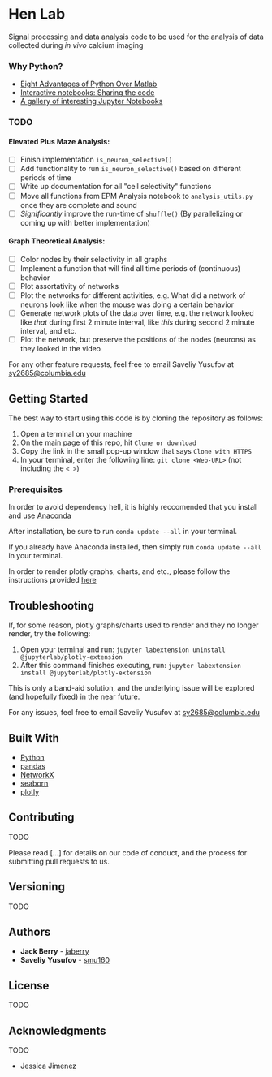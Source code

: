 # Hen Lab 

Signal processing and data analysis code to be used for the analysis of data collected during *in vivo* calcium imaging

### Why Python?
- [Eight Advantages of Python Over Matlab](http://phillipmfeldman.org/Python/Advantages_of_Python_Over_Matlab.html)
- [Interactive notebooks: Sharing the code](https://www.nature.com/news/interactive-notebooks-sharing-the-code-1.16261)
- [A gallery of interesting Jupyter Notebooks](https://github.com/jupyter/jupyter/wiki/A-gallery-of-interesting-Jupyter-Notebooks)

### TODO
#### Elevated Plus Maze Analysis: 
- [ ] Finish implementation `is_neuron_selective()`
- [ ] Add functionality to run `is_neuron_selective()` based on different periods of time
- [ ] Write up documentation for all "cell selectivity" functions
- [ ] Move all functions from EPM Analysis notebook to `analysis_utils.py` once they are complete and sound
- [ ] *Significantly* improve the run-time of `shuffle()` (By parallelizing or coming up with better implementation)
#### Graph Theoretical Analysis: 
- [ ] Color nodes by their selectivity in all graphs
- [ ] Implement a function that will find all time periods of (continuous) behavior 
- [ ] Plot assortativity of networks
- [ ] Plot the networks for different activities, e.g. What did a network of neurons look like when the mouse was doing a certain behavior
- [ ] Generate network plots of the data over time, e.g. the network looked like *that* during first 2 minute interval, like *this* during second 2 minute interval, and etc.
- [ ] Plot the network, but preserve the positions of the nodes (neurons) as they looked in the video

For any other feature requests, feel free to email Saveliy Yusufov at sy2685@columbia.edu

## Getting Started

The best way to start using this code is by cloning the repository as follows:

1. Open a terminal on your machine
2. On the [main page](https://github.com/jaberry/Hen_Lab) of this repo, hit `Clone or download`
3. Copy the link in the small pop-up window that says `Clone with HTTPS`
4. In your terminal, enter the following line: `git clone <Web-URL>` (not including the `< >`)

### Prerequisites

In order to avoid dependency hell, it is highly reccomended that you install and use [Anaconda](https://www.anaconda.com/download/)

After installation, be sure to run `conda update --all` in your terminal.

If you already have Anaconda installed, then simply run `conda update --all` in your terminal.

In order to render plotly graphs, charts, and etc., please follow the instructions provided [here](https://github.com/jupyterlab/jupyter-renderers/tree/master/packages/plotly-extension)

## Troubleshooting

If, for some reason, plotly graphs/charts used to render and they no longer render, try the following:

1. Open your terminal and run: `jupyter labextension uninstall @jupyterlab/plotly-extension`
2. After this command finishes executing, run: `jupyter labextension install @jupyterlab/plotly-extension`

This is only a band-aid solution, and the underlying issue will be explored (and hopefully fixed) in the near future.

For any issues, feel free to email Saveliy Yusufov at sy2685@columbia.edu

## Built With

* [Python](https://www.python.org)
* [pandas](http://pandas.pydata.org)
* [NetworkX](https://networkx.github.io)
* [seaborn](http://seaborn.pydata.org)
* [plotly](https://plot.ly)

## Contributing

TODO

Please read [...] for details on our code of conduct, and the process for submitting pull requests to us.

## Versioning

TODO

## Authors

* **Jack Berry** - [jaberry](https://github.com/jaberry)
* **Saveliy Yusufov** - [smu160](https://github.com/smu160)

## License

TODO

## Acknowledgments

TODO

* Jessica Jimenez 
